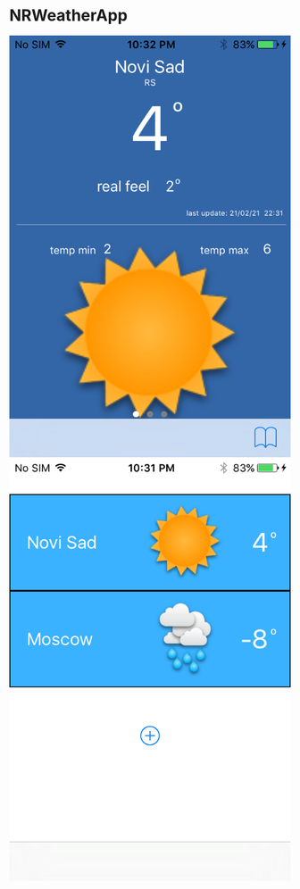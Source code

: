 # NRWeatherApp
![](Screen%20Shot%202021-02-21%20at%2010.32.44%20PM.png)
![](Screen%20Shot%202021-02-21%20at%2010.31.42%20PM.png)
